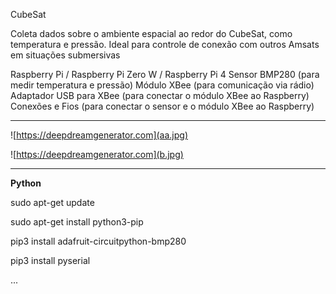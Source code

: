 CubeSat

Coleta dados sobre o ambiente espacial ao redor
do CubeSat, como temperatura e pressão.
Ideal para controle de conexão com outros Amsats em situações submersivas

Raspberry Pi / Raspberry Pi Zero W / Raspberry Pi 4
Sensor BMP280 (para medir temperatura e pressão)
Módulo XBee (para comunicação via rádio)
Adaptador USB para XBee (para conectar o módulo XBee ao Raspberry)
Conexões e Fios (para conectar o sensor e o módulo XBee ao Raspberry)

-----------------------------------------------------------------------------


![https://deepdreamgenerator.com](aa.jpg)

![https://deepdreamgenerator.com](b.jpg)


-----------------------------------------------------------------------------


**Python**

sudo apt-get update

sudo apt-get install python3-pip

pip3 install adafruit-circuitpython-bmp280

pip3 install pyserial

...


